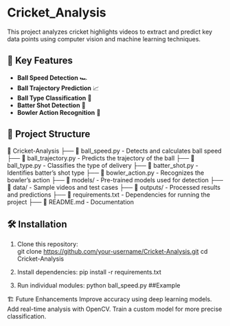 # Cricket_Analysis
 
This project analyzes cricket highlights videos to extract and predict key data points using computer vision and machine learning techniques.

## 📌 Key Features  
- **Ball Speed Detection** 🏎️  
- **Ball Trajectory Prediction** 📈  
- **Ball Type Classification** 🎯  
- **Batter Shot Detection** 🏏  
- **Bowler Action Recognition** 🎥  

## 🚀 Project Structure  

📂 Cricket-Analysis
├── 📜 ball_speed.py - Detects and calculates ball speed
├── 📜 ball_trajectory.py - Predicts the trajectory of the ball
├── 📜 ball_type.py - Classifies the type of delivery
├── 📜 batter_shot.py - Identifies batter’s shot type
├── 📜 bowler_action.py - Recognizes the bowler’s action
├── 📂 models/ - Pre-trained models used for detection
├── 📂 data/ - Sample videos and test cases
├── 📂 outputs/ - Processed results and predictions
├── 📜 requirements.txt - Dependencies for running the project
├── 📜 README.md - Documentation


## 🛠️ Installation  
1. Clone this repository:  
   git clone https://github.com/your-username/Cricket-Analysis.git
   cd Cricket-Analysis

2. Install dependencies:
    pip install -r requirements.txt

3. Run individual modules:
    python ball_speed.py ##Example

🏗️ Future Enhancements
Improve accuracy using deep learning models.
Add real-time analysis with OpenCV.
Train a custom model for more precise classification.


